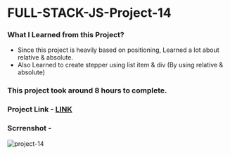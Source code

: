 # FULL-STACK-JS-Project-14
### What I Learned from this Project?
* Since this project is heavily based on positioning, Learned a lot about relative & absolute.
* Also Learned to create stepper using list item & div (By using relative & absolute)
### This project took around 8 hours to complete.
### Project Link - [LINK](https://playful-sundae-f878ca.netlify.app/)
### Scrrenshot - 
![project-14](https://user-images.githubusercontent.com/113286299/195873763-3626fa26-6330-4a03-92f3-43d782affb72.png)
